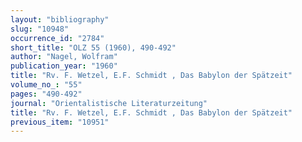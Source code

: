 ```yaml
---
layout: "bibliography"
slug: "10948"
occurrence_id: "2784"
short_title: "OLZ 55 (1960), 490-492"
author: "Nagel, Wolfram"
publication_year: "1960"
title: "Rv. F. Wetzel, E.F. Schmidt , Das Babylon der Spätzeit"
volume_no_: "55"
pages: "490-492"
journal: "Orientalistische Literaturzeitung"
title: "Rv. F. Wetzel, E.F. Schmidt , Das Babylon der Spätzeit"
previous_item: "10951"
---
```

